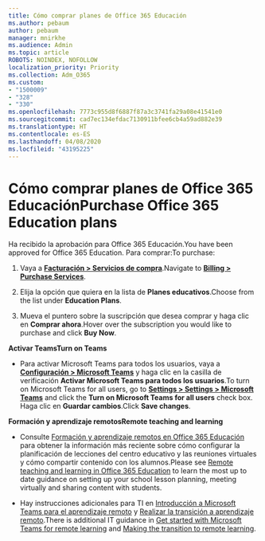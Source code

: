 ```yaml
---
title: Cómo comprar planes de Office 365 Educación
ms.author: pebaum
author: pebaum
manager: mnirkhe
ms.audience: Admin
ms.topic: article
ROBOTS: NOINDEX, NOFOLLOW
localization_priority: Priority
ms.collection: Adm_O365
ms.custom:
- "1500009"
- "328"
- "330"
ms.openlocfilehash: 7773c955d8f6887f87a3c3741fa29a08e41541e0
ms.sourcegitcommit: cad7ec134efdac7130911bfee6cb4a59ad882e39
ms.translationtype: HT
ms.contentlocale: es-ES
ms.lasthandoff: 04/08/2020
ms.locfileid: "43195225"
---
```

# <a name="purchase-office-365-education-plans"></a><span data-ttu-id="89b54-102">Cómo comprar planes de Office 365 Educación</span><span class="sxs-lookup"><span data-stu-id="89b54-102">Purchase Office 365 Education plans</span></span>

<span data-ttu-id="89b54-103">Ha recibido la aprobación para Office 365 Educación.</span><span class="sxs-lookup"><span data-stu-id="89b54-103">You have been approved for Office 365 Education.</span></span>  <span data-ttu-id="89b54-104">Para comprar:</span><span class="sxs-lookup"><span data-stu-id="89b54-104">To purchase:</span></span>

1. <span data-ttu-id="89b54-105">Vaya a **[Facturación > Servicios de compra](https://portal.office.com/AdminPortal/Home#/catalog)**.</span><span class="sxs-lookup"><span data-stu-id="89b54-105">Navigate to **[Billing > Purchase Services](https://portal.office.com/AdminPortal/Home#/catalog)**.</span></span>

2. <span data-ttu-id="89b54-106">Elija la opción que quiera en la lista de **Planes educativos**.</span><span class="sxs-lookup"><span data-stu-id="89b54-106">Choose from the list under **Education Plans**.</span></span>

3. <span data-ttu-id="89b54-107">Mueva el puntero sobre la suscripción que desea comprar y haga clic en **Comprar ahora**.</span><span class="sxs-lookup"><span data-stu-id="89b54-107">Hover over the subscription you would like to purchase and click **Buy Now**.</span></span>

<span data-ttu-id="89b54-108">**Activar Teams**</span><span class="sxs-lookup"><span data-stu-id="89b54-108">**Turn on Teams**</span></span>

- <span data-ttu-id="89b54-109">Para activar Microsoft Teams para todos los usuarios, vaya a **[Configuración > Microsoft Teams](https://admin.microsoft.com/Adminportal/Home#/SettingsMultiPivot/:/Settings/L1/SkypeTeams)** y haga clic en la casilla de verificación **Activar Microsoft Teams para todos los usuarios**.</span><span class="sxs-lookup"><span data-stu-id="89b54-109">To turn on Microsoft Teams for all users, go to **[Settings > Settings > Microsoft Teams](https://admin.microsoft.com/Adminportal/Home#/SettingsMultiPivot/:/Settings/L1/SkypeTeams)** and click the **Turn on Microsoft Teams for all users** check box.</span></span>  <span data-ttu-id="89b54-110">Haga clic en **Guardar cambios**.</span><span class="sxs-lookup"><span data-stu-id="89b54-110">Click **Save changes**.</span></span>

<span data-ttu-id="89b54-111">**Formación y aprendizaje remotos**</span><span class="sxs-lookup"><span data-stu-id="89b54-111">**Remote teaching and learning**</span></span>

- <span data-ttu-id="89b54-112">Consulte [Formación y aprendizaje remotos en Office 365 Educación](https://support.office.com/article/remote-teaching-and-learning-in-office-365-education-f651ccae-7b65-478b-8366-51bb884025c4) para obtener la información más reciente sobre cómo configurar la planificación de lecciones del centro educativo y las reuniones virtuales y cómo compartir contenido con los alumnos.</span><span class="sxs-lookup"><span data-stu-id="89b54-112">Please see [Remote teaching and learning in Office 365 Education](https://support.office.com/article/remote-teaching-and-learning-in-office-365-education-f651ccae-7b65-478b-8366-51bb884025c4) to learn the most up to date guidance on setting up your school lesson planning, meeting virtually and sharing content with students.</span></span>

- <span data-ttu-id="89b54-113">Hay instrucciones adicionales para TI en [Introducción a Microsoft Teams para el aprendizaje remoto](https://docs.microsoft.com/MicrosoftTeams/remote-learning-edu) y [Realizar la transición a aprendizaje remoto](https://www.microsoft.com/education/remote-learning).</span><span class="sxs-lookup"><span data-stu-id="89b54-113">There is additional IT guidance in [Get started with Microsoft Teams for remote learning](https://docs.microsoft.com/MicrosoftTeams/remote-learning-edu) and [Making the transition to remote learning](https://www.microsoft.com/education/remote-learning).</span></span>
